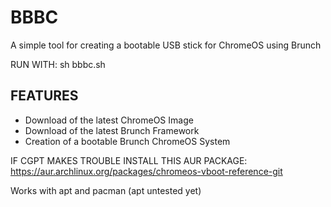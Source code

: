 # BBBC
A simple tool for creating a bootable USB stick for ChromeOS using Brunch

RUN WITH: sh bbbc.sh

## FEATURES
- Download of the latest ChromeOS Image
- Download of the latest Brunch Framework
- Creation of a bootable Brunch ChromeOS System

IF CGPT MAKES TROUBLE INSTALL THIS AUR PACKAGE:
https://aur.archlinux.org/packages/chromeos-vboot-reference-git

Works with apt and pacman (apt untested yet)
